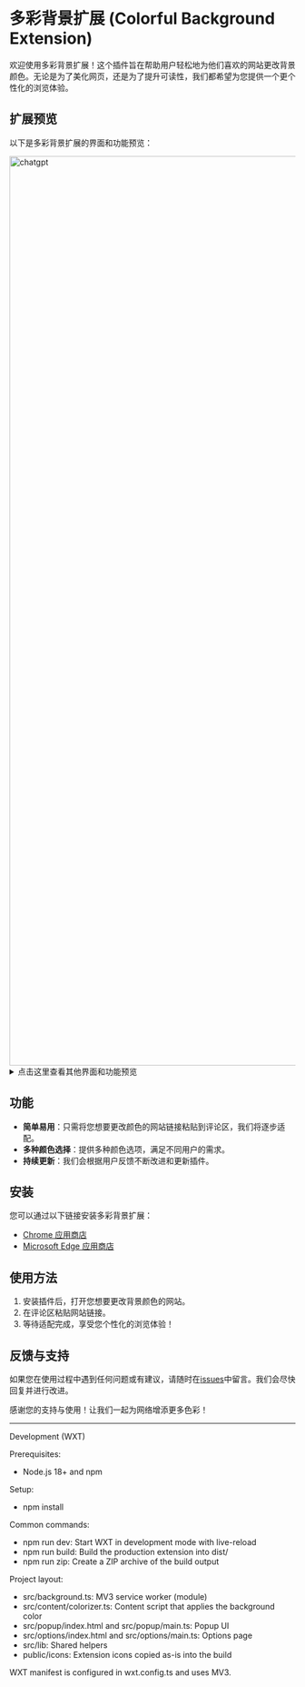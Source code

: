 # 多彩背景扩展 (Colorful Background Extension)

欢迎使用多彩背景扩展！这个插件旨在帮助用户轻松地为他们喜欢的网站更改背景颜色。无论是为了美化网页，还是为了提升可读性，我们都希望为您提供一个更个性化的浏览体验。

## 扩展预览

以下是多彩背景扩展的界面和功能预览：

<img width="2560" height="1600" alt="chatgpt" src="https://github.com/user-attachments/assets/4fffb3ab-ef00-489f-ad9a-edc81d470e38" />

<details>
<summary>点击这里查看其他界面和功能预览</summary>

<img width="2560" height="1600" alt="twitter" src="https://github.com/user-attachments/assets/e2cb701d-a497-4b37-99ce-f1a34242d785" />
<img width="2560" height="1600" alt="reddit" src="https://github.com/user-attachments/assets/98c34f41-5936-494d-9b39-b7eb359174d8" />
<img width="2558" height="1598" alt="duckai" src="https://github.com/user-attachments/assets/afb45279-d9fc-474a-ae4a-6b9cc602168e" />
<img width="2560" height="1600" alt="deepseek" src="https://github.com/user-attachments/assets/e08027b5-3f0d-4551-9f6e-83946d36697e" />

</details>

## 功能

- **简单易用**：只需将您想要更改颜色的网站链接粘贴到评论区，我们将逐步适配。
- **多种颜色选择**：提供多种颜色选项，满足不同用户的需求。
- **持续更新**：我们会根据用户反馈不断改进和更新插件。

## 安装

您可以通过以下链接安装多彩背景扩展：

- [Chrome 应用商店](https://chromewebstore.google.com/detail/%E5%A4%9A%E5%BD%A9%E8%83%8C%E6%99%AF/kjdglnecpmkeokdeboehpaajdddhommg)
- [Microsoft Edge 应用商店](https://microsoftedge.microsoft.com/addons/detail/pndeoniljijhiemfdogejkhmbggpognj)

## 使用方法

1. 安装插件后，打开您想要更改背景颜色的网站。
2. 在评论区粘贴网站链接。
3. 等待适配完成，享受您个性化的浏览体验！

## 反馈与支持

如果您在使用过程中遇到任何问题或有建议，请随时在[issues](https://github.com/ext-colorful/ext-colorful/issues)中留言。我们会尽快回复并进行改进。

感谢您的支持与使用！让我们一起为网络增添更多色彩！

---

Development (WXT)

Prerequisites:
- Node.js 18+ and npm

Setup:
- npm install

Common commands:
- npm run dev: Start WXT in development mode with live-reload
- npm run build: Build the production extension into dist/
- npm run zip: Create a ZIP archive of the build output

Project layout:
- src/background.ts: MV3 service worker (module)
- src/content/colorizer.ts: Content script that applies the background color
- src/popup/index.html and src/popup/main.ts: Popup UI
- src/options/index.html and src/options/main.ts: Options page
- src/lib: Shared helpers
- public/icons: Extension icons copied as-is into the build

WXT manifest is configured in wxt.config.ts and uses MV3.
